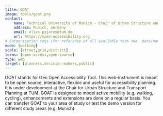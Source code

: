 ```yaml
---
title: GOAT
image: tools/goat.png
contact:
    name: Technical University of Munich - Chair of Urban Structure and Transport Planning
    address: Munich, Germany
    email: elias.pajares@tum.de
    url: https://open-accessibility.org
# Catgorisation tags (for reference of all available tags see _data/navigation_tools.yml file):
mode: [walking]
scale: [street,grid,district]
terms: [open-access,open-source]
type: web
target: [planners,decision-makers,public]
---
```


GOAT stands for Geo Open Accessibility Tool. This web-instrument is meant to be open source, interactive, flexible and useful for accessibility planning. It is under development at the Chair for Urban Structure and Transport Planning at TUM. GOAT is designed to model active mobility (e.g. walking, cycling), enhancements and extensions are done on a regular basis. You can transfer GOAT to your area of study or test the demo version for different study areas (e.g. Munich).
